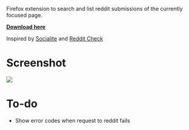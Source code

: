 Firefox extension to search and list reddit submissions of the currently focused page.

**[Download here](https://addons.mozilla.org/en-US/firefox/addon/reddit-submission-finder/)**

Inspired by [Socialite](https://addons.mozilla.org/en-US/firefox/addon/socialite/) and [Reddit Check](https://github.com/hsbakshi/reddit-check)

# Screenshot

![](http://i.imgur.com/OCkO9wD.png)


# To-do
* Show error codes when request to reddit fails